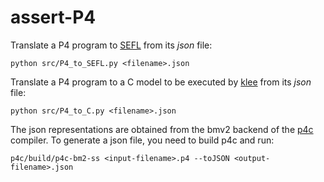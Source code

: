 # assert-P4

Translate a P4 program to [SEFL](https://github.com/nets-cs-pub-ro/Symnet) from its *json* file:

`python src/P4_to_SEFL.py <filename>.json`

Translate a P4 program to a C model to be executed by [klee](https://github.com/klee/klee) from its *json* file:

`python src/P4_to_C.py <filename>.json`

The json representations are obtained from the bmv2 backend of the [p4c](https://github.com/p4lang/p4c) compiler. To generate a json file, you need to build p4c and run:

`p4c/build/p4c-bm2-ss <input-filename>.p4 --toJSON <output-filename>.json`